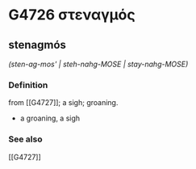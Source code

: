 # G4726 στεναγμός

## stenagmós

_(sten-ag-mos' | steh-nahg-MOSE | stay-nahg-MOSE)_

### Definition

from [[G4727]]; a sigh; groaning.

- a groaning, a sigh

### See also

[[G4727]]

